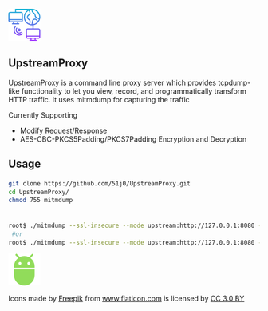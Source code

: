 ![alt text](https://raw.githubusercontent.com/51j0/Android-CertKiller/master/res/network.png "icon")
## UpstreamProxy

UpstreamProxy is a command line proxy server which provides tcpdump-like functionality to let you view, record, and programmatically transform HTTP traffic. It uses mitmdump for capturing the traffic


Currently Supporting

 * Modify Request/Response
 * AES-CBC-PKCS5Padding/PKCS7Padding Encryption and Decryption


Usage
------------------

```bash
git clone https://github.com/51j0/UpstreamProxy.git
cd UpstreamProxy/
chmod 755 mitmdump


root$ ./mitmdump --ssl-insecure --mode upstream:http://127.0.0.1:8080 -p 8081 -s main.py #(forward traffic to Burp or ZAP)
 #or
root$ ./mitmdump --ssl-insecure --mode upstream:http://127.0.0.1:8080 -p 8081 -s main.py

```


![alt text](https://raw.githubusercontent.com/51j0/Android-Storage-Extractor/master/res/android.png "icon")
<div>Icons made by <a href="https://www.freepik.com/" title="Freepik">Freepik</a> from <a href="https://www.flaticon.com/" 			    title="Flaticon">www.flaticon.com</a> is licensed by <a href="http://creativecommons.org/licenses/by/3.0/" 			    title="Creative Commons BY 3.0" target="_blank">CC 3.0 BY</a></div>
